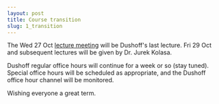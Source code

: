```yaml
---
layout: post
title: Course transition
slug: 1_transition
---
```


The Wed 27 Oct [lecture meeting](https://teams.microsoft.com/l/meetup-join/19%3a5465f8ee030c4e59a9c0f1069b386d2e%40thread.tacv2/1635298485122?context=%7b%22Tid%22%3a%2244376307-b429-42ad-8c25-28cd496f4772%22%2c%22Oid%22%3a%220d80640c-27fb-494f-af0e-30faf02cafb1%22%7d) will be Dushoff's last lecture. Fri 29 Oct and subsequent lectures will be given by Dr. Jurek Kolasa.

Dushoff regular office hours will continue for a week or so (stay tuned). Special office hours will be scheduled as appropriate, and the Dushoff office hour channel will be monitored.

Wishing everyone a great term.

